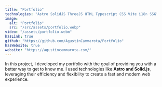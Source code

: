 ```yaml
---
title: "Portfolio"
technologies: "Astro SolidJS ThreeJS HTML Typescript CSS Vite i18n SSG"
image:
  alt: "Portfolio"
  src: "/src/assets/portfolio.webp"
video: "/assets/portfolio.webm"
hasLink: true
github: "https://github.com/AgustinCammarota/Portfolio"
hasWebsite: true
website: "https://agustincammarota.com/"
---
```

In this project, I developed my portfolio with the goal of providing you with a better way to get to know me. I used technologies like **Astro and Solid.js**, leveraging their efficiency and flexibility to create a fast and modern web experience.
